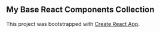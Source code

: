 ## My Base React Components Collection

This project was bootstrapped with
[Create React App](https://github.com/facebook/create-react-app).
